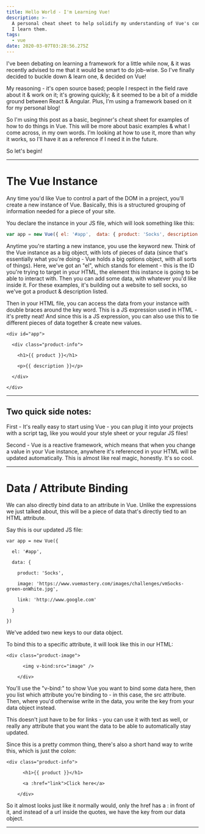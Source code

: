 ```yaml
---
title: Hello World - I'm Learning Vue!
description: >-
  A personal cheat sheet to help solidify my understanding of Vue's concepts as
  I learn them.
tags:
  - vue
date: 2020-03-07T03:28:56.275Z
---
```

I've been debating on learning a framework for a little while now, & it was recently advised to me that it would be smart to do job-wise. So I've finally decided to buckle down & learn one, & decided on Vue!

My reasoning - it's open source based; people I respect in the field rave about it & work on it; it's growing quickly; & it seemed to be a bit of a middle ground between React & Angular. Plus, I'm using a framework based on it for my personal blog! 

So I'm using this post as a basic, beginner's cheat sheet for examples of how to do things in Vue. This will be more about basic examples & what I come across, in my own words. I'm looking at how to use it, more than why it works, so I'll have it as a reference if I need it in the future.

So let's begin!

<hr>

# The Vue Instance

Any time you'd like Vue to control a part of the DOM in a project, you'll create a new instance of Vue. Basically, this is a structured grouping of information needed for a piece of your site. 

You declare the instance in your JS file, which will look something like this:

```js
var app = new Vue({ el: '#app',  data: { product: 'Socks', description: 'A pair of warm, fuzzy socks' } })
```

Anytime you're starting a new instance, you use the keyword new. Think of the Vue instance as a big object, with lots of pieces of data (since that's essentially what you're doing - Vue holds a big options object, with all sorts of things). Here, we've got an "el", which stands for element - this is the ID you're trying to target in your HTML, the element this instance is going to be able to interact with. Then you can add some data, with whatever you'd like inside it. For these examples, it's building out a website to sell socks, so we've got a product & description listed.

Then in your HTML file, you can access the data from your instance with double braces around the key word. This is a JS expression used in HTML - it's pretty neat! And since this is a JS expression, you can also use this to tie different pieces of data together & create new values.

```
<div id="app">
```

```
  <div class="product-info">
```

```
    <h1>{{ product }}</h1>
```

```
    <p>{{ description }}</p>
```

```
  </div>
```

```
</div> 
```

<hr>

## Two quick side notes:

First - It's really easy to start using Vue - you can plug it into your projects with a script tag, like you would your style sheet or your regular JS files! 

Second - Vue is a reactive framework, which means that when you change a value in your Vue instance, anywhere it's referenced in your HTML will be updated automatically. This is almost like real magic, honestly. It's so cool.

<hr>

# Data / Attribute Binding

We can also directly bind data to an attribute in Vue. Unlike the expressions we just talked about, this will be a piece of data that's directly tied to an HTML attribute. 

Say this is our updated JS file:

```
var app = new Vue({
```

```
  el: '#app',
```

```
  data: {
```

```
    product: 'Socks',
```

```
    image: 'https://www.vuemastery.com/images/challenges/vmSocks-green-onWhite.jpg',
```

```
    link: 'http://www.google.com'
```

```
  } 
```

```
})
```

We've added two new keys to our data object. 

To bind this to a specific attribute, it will look like this in our HTML:

```
<div class="product-image">
```

```
      <img v-bind:src="image" />
```

```
    </div>
```

You'll use the "v-bind:" to show Vue you want to bind some data here, then you list which attribute you're binding to - in this case, the src attribute. Then, where you'd otherwise write in the data, you write the key from your data object instead. 

This doesn't just have to be for links - you can use it with text as well, or really any attribute that you want the data to be able to automatically stay updated.

Since this is a pretty common thing, there's also a short hand way to write this, which is just the colon:

```
<div class="product-info">
```

```
      <h1>{{ product }}</h1>
```

```
      <a :href="link">Click here</a>
```

```
    </div>
```

So it almost looks just like it normally would, only the href has a : in front of it, and instead of a url inside the quotes, we have the key from our data object. 

<hr>
